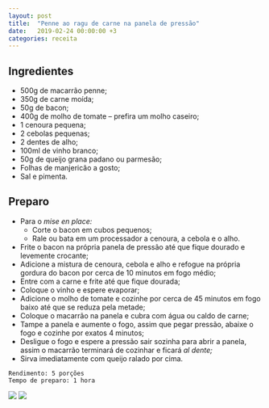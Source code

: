 ```yaml
---
layout: post
title:  "Penne ao ragu de carne na panela de pressão"
date:   2019-02-24 00:00:00 +3
categories: receita
---
```


## Ingredientes

- 500g de macarrão penne;
- 350g de carne moída;
- 50g de bacon;
- 400g de molho de tomate – prefira um molho caseiro;
- 1 cenoura pequena;
- 2 cebolas pequenas;
- 2 dentes de alho;
- 100ml de vinho branco;
- 50g de queijo grana padano ou parmesão;
- Folhas de manjericão a gosto;
- Sal e pimenta.

## Preparo

- Para o *mise en place:*
    - Corte o bacon em cubos pequenos;
    - Rale ou bata em um processador a cenoura, a cebola e o alho.
- Frite o bacon na própria panela de pressão até que fique dourado e levemente crocante;
- Adicione a mistura de cenoura, cebola e alho e refogue na própria gordura do bacon por cerca de 10 minutos em fogo médio;
- Entre com a carne e frite até que fique dourada;
- Coloque o vinho e espere evaporar;
- Adicione o molho de tomate e cozinhe por cerca de 45 minutos em fogo baixo até que se reduza pela metade;
- Coloque o macarrão na panela e cubra com água ou caldo de carne;
- Tampe a panela e aumente o fogo, assim que pegar pressão, abaixe o fogo e cozinhe por exatos 4 minutos;
- Desligue o fogo e espere a pressão sair sozinha para abrir a panela, assim o macarrão terminará de cozinhar e ficará *al dente;*
- Sirva imediatamente com queijo ralado por cima.

```
Rendimento: 5 porções
Tempo de preparo: 1 hora
```

![](/blogmangiare/assets/images/05_01.jpg)
![](/blogmangiare/assets/images/05_02.jpg)
